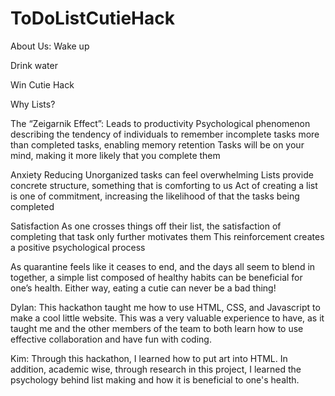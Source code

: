 # ToDoListCutieHack
About Us:
Wake up

Drink water

Win Cutie Hack

Why Lists?

The “Zeigarnik Effect”:
Leads to productivity
Psychological phenomenon describing the tendency of individuals to remember incomplete tasks more than completed tasks, enabling memory retention
Tasks will be on your mind, making it more likely that you complete them

Anxiety Reducing
Unorganized tasks can feel overwhelming
Lists provide concrete structure, something that is comforting to us
Act of creating a list is one of commitment, increasing the likelihood of that the tasks being completed

Satisfaction
As one crosses things off their list, the satisfaction of completing that task only further motivates them 
This reinforcement creates a positive psychological process

As quarantine feels like it ceases to end, and the days all seem to blend in together, a simple list composed of healthy habits can be beneficial for one’s health. Either way, eating a cutie can never be a bad thing! 

Dylan: This hackathon taught me how to use HTML, CSS, and Javascript to make a cool little website. This was a very valuable experience to have, as it taught me and the other members of the team to both learn how to use effective collaboration and have fun with coding.

Kim: Through this hackathon, I learned how to put art into HTML. In addition, academic wise, through research in this project, I learned the psychology behind list making and how it is beneficial to one's health.
